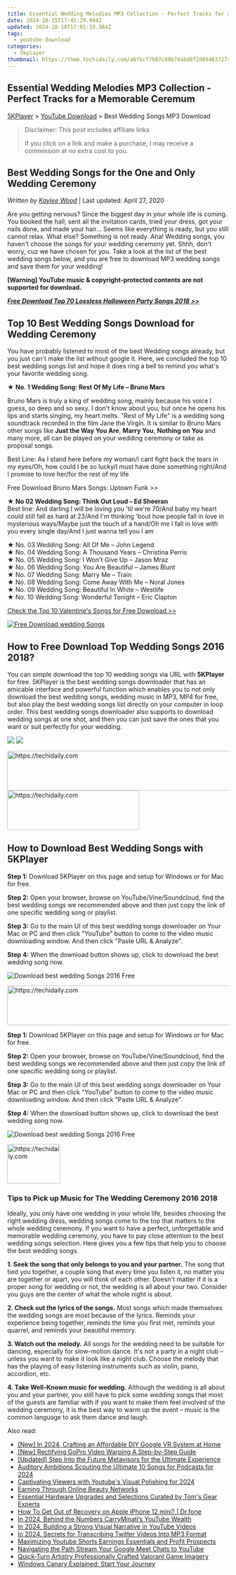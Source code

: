 ```yaml
---
title: Essential Wedding Melodies MP3 Collection - Perfect Tracks for a Memorable Ceremum
date: 2024-10-15T17:45:29.994Z
updated: 2024-10-18T17:01:33.384Z
tags:
  - youtube-download
categories:
  - 5kplayer
thumbnail: https://thmb.techidaily.com/a6fbcf7b87c69b74abd8f2d894637274c942b2c57ba584189354e0290ce20d66.jpg
---
```


## Essential Wedding Melodies MP3 Collection - Perfect Tracks for a Memorable Ceremum

[5KPlayer](https://tools.techidaily.com/5kplayer/products/) \> [YouTube Download](https://tools.techidaily.com/5kplayer/youtube-download/) \> Best Wedding Songs MP3 Download 

>  Disclaimer: This post includes affiliate links
>
>  If you click on a link and make a purchase, I may receive a commission at no extra cost to you.
>

## Best Wedding Songs for the One and Only Wedding Ceremony

 _Written by [Kaylee Wood](https://www.quora.com/profile/Amanda-Hu-21)_ | Last updated: April 27, 2020 

Are you getting nervous? Since the biggest day in your whole life is coming. You booked the hall, sent all the invitation cards, tried your dress, got your nails done, and made your hair… Seems like everything is ready, but you still cannot relax. What else? Something is not ready. Aha! Wedding songs, you haven't choose the songs for your wedding ceremony yet. Shhh, don't worry, cuz we have chosen for you. Take a look at the list of the best wedding songs below, and you are free to download MP3 wedding songs and save them for your wedding! 

**\[Warning\] YouTube music & copyright-protected contents are not supported for download.**

[_**Free Download Top 70 Lossless Halloween Party Songs 2018 >>**_](https://tools.techidaily.com/5kplayer/youtube-download/)

## Top 10 Best Wedding Songs Download for Wedding Ceremony

You have probably listened to most of the best Wedding songs already, but you just can't make the list without google it. Here, we concluded the top 10 best wedding songs list and hope it does ring a bell to remind you what's your favorite wedding song. 

★ **No. 1 Wedding Song: Rest Of My Life – Bruno Mars** 

Bruno Mars is truly a king of wedding song, mainly because his voice I guess, so deep and so sexy. I don't know about you, but once he opens his lips and starts singing, my heart melts. "Rest of My Life" is a wedding song soundtrack recorded in the film Jane the Virgin. It is similar to Bruno Mars other songs like **Just the Way You Are**, **Marry You**, **Nothing on You** and many more, all can be played on your wedding ceremony or take as proposal songs. 

Best Line: As I stand here before my woman/I cant fight back the tears in my eyes/Oh, how could I be so lucky/I must have done something right/And I promise to love her/for the rest of my life

Free Download Bruno Mars Songs: Uptown Funk >>

★ **No 02 Wedding Song: Think Out Loud – Ed Sheeran**   
 Best line: And darling I will be loving you 'til we're 70/And baby my heart could still fall as hard at 23/And I'm thinking 'bout how people fall in love in mysterious ways/Maybe just the touch of a hand/Oh me I fall in love with you every single day/And I just wanna tell you I am

★ No. 03 Wedding Song: All Of Me – John Legend   
 ★ No. 04 Wedding Song: A Thousand Years – Christina Perris   
 ★ No. 05 Wedding Song: I Won't Give Up – Jason Mraz  
 ★ No. 06 Wedding Song: You Are Beautiful – James Blunt   
★ No. 07 Wedding Song: Marry Me – Train   
 ★ No. 08 Wedding Song: Come Away With Me – Noral Jones   
 ★ No. 09 Wedding Song: Beautiful In White – Westlife   
 ★ No. 10 Wedding Song: Wonderful Tonight – Eric Clapton 

[Check the Top 10 Valentine's Songs for Free Download >>](https://tools.techidaily.com/5kplayer/youtube-download/)

[![Free Download wedding Songs](https://www.5kplayer.com/youtube-download/img/wedding-songs-1.jpg)](https://tools.techidaily.com/5kplayer/youtube-download/) 

##  How to Free Download Top Wedding Songs 2016 2018?

You can simple download the top 10 wedding songs via URL with **5KPlayer** for free. 5KPlayer is the best wedding songs downloader that has an amicable interface and powerful function which enables you to not only download the best wedding songs, wedding music in MP3, MP4 for free, but also play the best wedding songs list directly on your computer in loop order. This best wedding songs downloader also supports to download wedding songs at one shot, and then you can just save the ones that you want or suit perfectly for your wedding.

[![](https://www.5kplayer.com/youtube-download/../button/freedownwhitewin.png)](https://tools.techidaily.com/5kplayer/products/) [![](https://www.5kplayer.com/youtube-download/../button/freedownbackmac.png)](https://tools.techidaily.com/5kplayer/products/) 

<!-- affiliate ads begin -->
<a href="https://aidotcom.pxf.io/c/5597632/2129043/19576" target="_top" id="2129043">
  <img src="//a.impactradius-go.com/display-ad/19576-2129043" border="0" alt="https://techidaily.com" width="728" height="90"/>
</a>
<img height="0" width="0" src="https://aidotcom.pxf.io/i/5597632/2129043/19576" style="position:absolute;visibility:hidden;" border="0" />
<!-- affiliate ads end -->

<!-- affiliate ads begin -->
<a href="https://aligracehair.sjv.io/c/5597632/1885943/19272" target="_top" id="1885943">
  <img src="//a.impactradius-go.com/display-ad/19272-1885943" border="0" alt="https://techidaily.com" width="300" height="90"/>
</a>
<img height="0" width="0" src="https://aligracehair.sjv.io/i/5597632/1885943/19272" style="position:absolute;visibility:hidden;" border="0" />
<!-- affiliate ads end -->

##  How to Download Best Wedding Songs with 5KPlayer

**Step 1:** Download 5KPlayer on this page and setup for Windows or for Mac for free. 

**Step 2:** Open your browser, browse on YouTube/Vine/Soundcloud, find the best wedding songs we recommended above and then just copy the link of one specific wedding song or playlist. 

**Step 3:** Go to the main UI of this best wedding songs downloader on Your Mac or PC and then click "YouTube" button to come to the video music downloading window. And then click "Paste URL & Analyze".

**Step 4:** When the download button shows up, click to download the best wedding song now. 

![Download best wedding Songs 2016 Free](https://www.5kplayer.com/youtube-download/img/download-if-you-big-bang.jpg) 

<!-- affiliate ads begin -->
<a href="https://imp.i110150.net/c/5597632/798161/11305" target="_top" id="798161">
  <img src="//a.impactradius-go.com/display-ad/11305-798161" border="0" alt="https://techidaily.com" width="728" height="90"/>
</a>
<img height="0" width="0" src="https://imp.i110150.net/i/5597632/798161/11305" style="position:absolute;visibility:hidden;" border="0" />
<!-- affiliate ads end -->

**Step 1:** Download 5KPlayer on this page and setup for Windows or for Mac for free. 

**Step 2:** Open your browser, browse on YouTube/Vine/Soundcloud, find the best wedding songs we recommended above and then just copy the link of one specific wedding song or playlist. 

**Step 3:** Go to the main UI of this best wedding songs downloader on Your Mac or PC and then click "YouTube" button to come to the video music downloading window. And then click "Paste URL & Analyze".

**Step 4:** When the download button shows up, click to download the best wedding song now. 

![Download best wedding Songs 2016 Free](https://www.5kplayer.com/youtube-download/img/download-if-you-big-bang.jpg) 

<!-- affiliate ads begin -->
<a href="https://aligracehair.sjv.io/c/5597632/2135348/19272" target="_top" id="2135348">
  <img src="//a.impactradius-go.com/display-ad/19272-2135348" border="0" alt="https://techidaily.com" width="120" height="90"/>
</a>
<img height="0" width="0" src="https://aligracehair.sjv.io/i/5597632/2135348/19272" style="position:absolute;visibility:hidden;" border="0" />
<!-- affiliate ads end -->

###  Tips to Pick up Music for The Wedding Ceremony 2016 2018

Ideally, you only have one wedding in your whole life, besides choosing the right wedding dress, wedding songs come to the top that matters to the whole wedding ceremony. If you want to have a perfect, unforgettable and memorable wedding ceremony, you have to pay close attention to the best wedding songs selection. Here gives you a few tips that help you to choose the best wedding songs. 

**1\. Seek the song that only belongs to you and your partner.** The song that tied you together, a couple song that every time you listen it, no matter you are together or apart, you will think of each other. Doesn't matter if it is a proper song for wedding or not, the wedding is all about your two. Consider you guys are the center of what the whole night is about. 

**2\. Check out the lyrics of the songs.** Most songs which made themselves the wedding songs are most because of the lyrics. Reminds your experience being together, reminds the time you first met, reminds your quarrel, and reminds your beautiful memory. 

**3\. Watch out the melody.** All songs for the wedding need to be suitable for dancing, especially for slow-motion dance. It's not a party in a night club – unless you want to make it look like a night club. Choose the melody that has the playing of easy listening instruments such as violin, piano, accordion, etc. 

**4\. Take Well-Known music for wedding.** Although the wedding is all about you and your partner, you still have to pick some wedding songs that most of the guests are familiar with if you want to make them feel involved of the wedding ceremony, it is the best way to warm up the event – music is the common language to ask them dance and laugh.

<ins class="adsbygoogle"
     style="display:block"
     data-ad-format="autorelaxed"
     data-ad-client="ca-pub-7571918770474297"
     data-ad-slot="1223367746"></ins>

<ins class="adsbygoogle"
     style="display:block"
     data-ad-client="ca-pub-7571918770474297"
     data-ad-slot="8358498916"
     data-ad-format="auto"
     data-full-width-responsive="true"></ins>

<span class="atpl-alsoreadstyle">Also read:</span>
<div><ul>
<li><a href="https://fox-direct.techidaily.com/new-in-2024-crafting-an-affordable-diy-google-vr-system-at-home/"><u>[New] In 2024, Crafting an Affordable DIY Google VR System at Home</u></a></li>
<li><a href="https://fox-http.techidaily.com/new-rectifying-gopro-video-warping-a-step-by-step-guide/"><u>[New] Rectifying GoPro Video Warping A Step-by-Step Guide</u></a></li>
<li><a href="https://extra-approaches.techidaily.com/updated-step-into-the-future-metavisors-for-the-ultimate-experience/"><u>[Updated] Step Into the Future Metavisors for the Ultimate Experience</u></a></li>
<li><a href="https://extra-information.techidaily.com/auditory-ambitions-scouting-the-ultimate-10-songs-for-podcasts-for-2024/"><u>Auditory Ambitions Scouting the Ultimate 10 Songs for Podcasts for 2024</u></a></li>
<li><a href="https://youtube-video-recordings.techidaily.com/captivating-viewers-with-youtubes-visual-polishing-for-2024/"><u>Captivating Viewers with Youtube's Visual Polishing for 2024</u></a></li>
<li><a href="https://youtube-video-recordings.techidaily.com/earning-through-online-beauty-networks/"><u>Earning Through Online Beauty Networks</u></a></li>
<li><a href="https://hardware-updates.techidaily.com/essential-hardware-upgrades-and-selections-curated-by-toms-gear-experts/"><u>Essential Hardware Upgrades and Selections Curated by Tom's Gear Experts</u></a></li>
<li><a href="https://techidaily.com/how-to-get-out-of-recovery-on-apple-iphone-12-mini-drfone-by-drfone-ios-system-repair-ios-system-repair/"><u>How To Get Out of Recovery on Apple iPhone 12 mini? | Dr.fone</u></a></li>
<li><a href="https://youtube-video-recordings.techidaily.com/in-2024-behind-the-numbers-carryminatis-youtube-wealth/"><u>In 2024, Behind the Numbers CarryMinati’s YouTube Wealth</u></a></li>
<li><a href="https://youtube-video-recordings.techidaily.com/in-2024-building-a-strong-visual-narrative-in-youtube-videos/"><u>In 2024, Building a Strong Visual Narrative in YouTube Videos</u></a></li>
<li><a href="https://fox-hovers.techidaily.com/in-2024-secrets-for-transcribing-twitter-videos-into-mp3-format/"><u>In 2024, Secrets for Transcribing Twitter Videos Into MP3 Format</u></a></li>
<li><a href="https://youtube-video-recordings.techidaily.com/maximizing-youtube-shorts-earnings-essentials-and-profit-prospects/"><u>Maximizing Youtube Shorts Earnings Essentials and Profit Prospects</u></a></li>
<li><a href="https://youtube-video-recordings.techidaily.com/navigating-the-path-stream-your-google-meet-chats-to-youtube/"><u>Navigating the Path Stream Your Google Meet Chats to YouTube</u></a></li>
<li><a href="https://youtube-video-recordings.techidaily.com/quick-turn-artistry-professionally-crafted-valorant-game-imagery/"><u>Quick-Turn Artistry Professionally Crafted Valorant Game Imagery</u></a></li>
<li><a href="https://win11.techidaily.com/windows-canary-explained-start-your-journey/"><u>Windows Canary Explained: Start Your Journey</u></a></li>
</ul></div>

